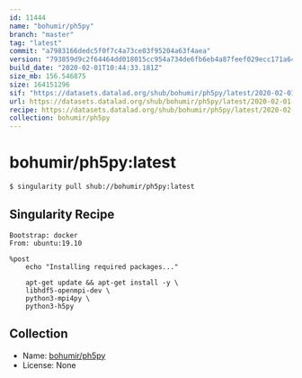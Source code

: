 ```yaml
---
id: 11444
name: "bohumir/ph5py"
branch: "master"
tag: "latest"
commit: "a7983166dedc5f0f7c4a73ce03f95204a63f4aea"
version: "793859d9c2f64464dd018015cc954a734de6fb6eb4a87feef029ecc171a649dd"
build_date: "2020-02-01T10:44:33.181Z"
size_mb: 156.546875
size: 164151296
sif: "https://datasets.datalad.org/shub/bohumir/ph5py/latest/2020-02-01-a7983166-793859d9/793859d9c2f64464dd018015cc954a734de6fb6eb4a87feef029ecc171a649dd.sif"
url: https://datasets.datalad.org/shub/bohumir/ph5py/latest/2020-02-01-a7983166-793859d9/
recipe: https://datasets.datalad.org/shub/bohumir/ph5py/latest/2020-02-01-a7983166-793859d9/Singularity
collection: bohumir/ph5py
---
```


# bohumir/ph5py:latest

```bash
$ singularity pull shub://bohumir/ph5py:latest
```

## Singularity Recipe

```singularity
Bootstrap: docker
From: ubuntu:19.10

%post
    echo "Installing required packages..."

    apt-get update && apt-get install -y \
    libhdf5-openmpi-dev \
    python3-mpi4py \
    python3-h5py
```

## Collection

 - Name: [bohumir/ph5py](https://github.com/bohumir/ph5py)
 - License: None

